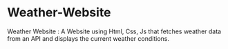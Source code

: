 # Weather-Website
Weather Website :
A Website using Html, Css, Js that
fetches weather data from an API and
displays the current weather conditions.

